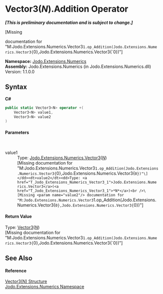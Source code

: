 # Vector3(*N*).Addition Operator 
 _**\[This is preliminary documentation and is subject to change.\]**_

\[Missing <summary> documentation for "M:Jodo.Extensions.Numerics.Vector3`1.op_Addition(Jodo.Extensions.Numerics.Vector3{`0},Jodo.Extensions.Numerics.Vector3{`0})"\]

**Namespace:**&nbsp;<a href="N_Jodo_Extensions_Numerics">Jodo.Extensions.Numerics</a><br />**Assembly:**&nbsp;Jodo.Extensions.Numerics (in Jodo.Extensions.Numerics.dll) Version: 1.1.0.0

## Syntax

**C#**<br />
``` C#
public static Vector3<N> operator +(
	Vector3<N> value1,
	Vector3<N> value2
)
```


#### Parameters
&nbsp;<dl><dt>value1</dt><dd>Type: <a href="T_Jodo_Extensions_Numerics_Vector3_1">Jodo.Extensions.Numerics.Vector3</a>(<a href="T_Jodo_Extensions_Numerics_Vector3_1">*N*</a>)<br />\[Missing <param name="value1"/> documentation for "M:Jodo.Extensions.Numerics.Vector3`1.op_Addition(Jodo.Extensions.Numerics.Vector3{`0},Jodo.Extensions.Numerics.Vector3{`0})"\]</dd><dt>value2</dt><dd>Type: <a href="T_Jodo_Extensions_Numerics_Vector3_1">Jodo.Extensions.Numerics.Vector3</a>(<a href="T_Jodo_Extensions_Numerics_Vector3_1">*N*</a>)<br />\[Missing <param name="value2"/> documentation for "M:Jodo.Extensions.Numerics.Vector3`1.op_Addition(Jodo.Extensions.Numerics.Vector3{`0},Jodo.Extensions.Numerics.Vector3{`0})"\]</dd></dl>

#### Return Value
Type: <a href="T_Jodo_Extensions_Numerics_Vector3_1">Vector3</a>(<a href="T_Jodo_Extensions_Numerics_Vector3_1">*N*</a>)<br />\[Missing <returns> documentation for "M:Jodo.Extensions.Numerics.Vector3`1.op_Addition(Jodo.Extensions.Numerics.Vector3{`0},Jodo.Extensions.Numerics.Vector3{`0})"\]

## See Also


#### Reference
<a href="T_Jodo_Extensions_Numerics_Vector3_1">Vector3(N) Structure</a><br /><a href="N_Jodo_Extensions_Numerics">Jodo.Extensions.Numerics Namespace</a><br />